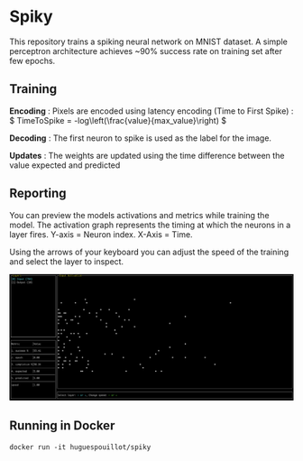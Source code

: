 # Spiky

This repository trains a spiking neural network on MNIST dataset. A simple perceptron architecture achieves ~90% success rate on training set after few epochs.

## Training

**Encoding** : Pixels are encoded using latency encoding (Time to First Spike) : $ TimeToSpike = -log\left(\frac{value}{max\_value}\right) $

**Decoding** : The first neuron to spike is used as the label for the image.

**Updates** : The weights are updated using the time difference between the value expected and predicted

## Reporting 

You can preview the models activations and metrics while training the model. The activation graph represents the timing at which the neurons in a layer fires. Y-axis = Neuron index. X-Axis = Time.

Using the arrows of your keyboard you can adjust the speed of the training and select the layer to inspect.

![Reporting View](screenshot.png)

## Running in Docker

```shell
docker run -it huguespouillot/spiky
```